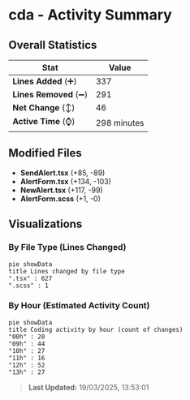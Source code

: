 # cda - Activity Summary 

## Overall Statistics

| Stat                   | Value                                                             |
| ---------------------- | ----------------------------------------------------------------- |
| **Lines Added** (➕)   | 337                                          |
| **Lines Removed** (➖) | 291                                        |
| **Net Change** (↕)    | 46                |
| **Active Time** (⌚)   | 298 minutes |


## Modified Files
- **SendAlert.tsx** (+85, -89)
- **AlertForm.tsx** (+134, -103)
- **NewAlert.tsx** (+117, -99)
- **AlertForm.scss** (+1, -0)

## Visualizations

### By File Type (Lines Changed)

```mermaid
pie showData
title Lines changed by file type
".tsx" : 627
".scss" : 1
```

### By Hour (Estimated Activity Count)

```mermaid
pie showData
title Coding activity by hour (count of changes)
"00h" : 20
"09h" : 44
"10h" : 27
"11h" : 16
"12h" : 52
"13h" : 27
```


> **Last Updated:** 19/03/2025, 13:53:01